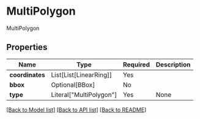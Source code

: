 # MultiPolygon

MultiPolygon

## Properties
| Name | Type | Required | Description |
| ------------ | ------------- | ------------- | ------------- |
**coordinates** | List[List[LinearRing]] | Yes |  |
**bbox** | Optional[BBox] | No |  |
**type** | Literal["MultiPolygon"] | Yes | None |


[[Back to Model list]](../../../README.md#models-v1-link) [[Back to API list]](../../../README.md#documentation-for-api-endpoints) [[Back to README]](../../../README.md)
